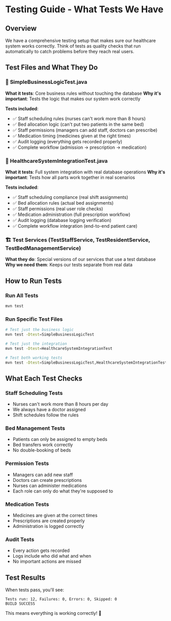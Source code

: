 # Testing Guide - What Tests We Have

## Overview
We have a comprehensive testing setup that makes sure our healthcare system works correctly. Think of tests as quality checks that run automatically to catch problems before they reach real users.

## Test Files and What They Do

### 🧪 **SimpleBusinessLogicTest.java**
**What it tests**: Core business rules without touching the database
**Why it's important**: Tests the logic that makes our system work correctly

**Tests included**:
- ✅ Staff scheduling rules (nurses can't work more than 8 hours)
- ✅ Bed allocation logic (can't put two patients in the same bed)
- ✅ Staff permissions (managers can add staff, doctors can prescribe)
- ✅ Medication timing (medicines given at the right times)
- ✅ Audit logging (everything gets recorded properly)
- ✅ Complete workflow (admission → prescription → medication)

### 🔗 **HealthcareSystemIntegrationTest.java**
**What it tests**: Full system integration with real database operations
**Why it's important**: Tests how all parts work together in real scenarios

**Tests included**:
- ✅ Staff scheduling compliance (real shift assignments)
- ✅ Bed allocation rules (actual bed assignments)
- ✅ Staff permissions (real user role checks)
- ✅ Medication administration (full prescription workflow)
- ✅ Audit logging (database logging verification)
- ✅ Complete workflow integration (end-to-end patient care)

### 🏗️ **Test Services** (TestStaffService, TestResidentService, TestBedManagementService)
**What they do**: Special versions of our services that use a test database
**Why we need them**: Keeps our tests separate from real data

## How to Run Tests

### Run All Tests
```bash
mvn test
```

### Run Specific Test Files
```bash
# Test just the business logic
mvn test -Dtest=SimpleBusinessLogicTest

# Test just the integration
mvn test -Dtest=HealthcareSystemIntegrationTest

# Test both working tests
mvn test -Dtest=SimpleBusinessLogicTest,HealthcareSystemIntegrationTest
```

## What Each Test Checks

### Staff Scheduling Tests
- Nurses can't work more than 8 hours per day
- We always have a doctor assigned
- Shift schedules follow the rules

### Bed Management Tests
- Patients can only be assigned to empty beds
- Bed transfers work correctly
- No double-booking of beds

### Permission Tests
- Managers can add new staff
- Doctors can create prescriptions
- Nurses can administer medications
- Each role can only do what they're supposed to

### Medication Tests
- Medicines are given at the correct times
- Prescriptions are created properly
- Administration is logged correctly

### Audit Tests
- Every action gets recorded
- Logs include who did what and when
- No important actions are missed

## Test Results
When tests pass, you'll see:
```
Tests run: 12, Failures: 0, Errors: 0, Skipped: 0
BUILD SUCCESS
```

This means everything is working correctly! 🎉


